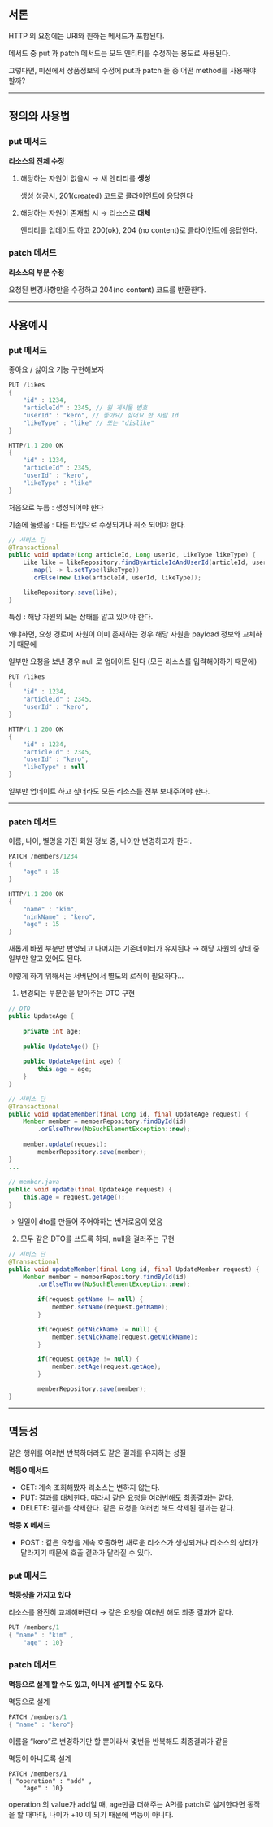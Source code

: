 ## 서론

HTTP 의 요청에는 URI와 원하는 메서드가 포함된다. 

메서드 중 put 과 patch 메서드는 모두 엔티티를 수정하는 용도로 사용된다.

그렇다면, 미션에서 상품정보의 수정에 put과 patch 둘 중 어떤 method를 사용해야 할까?

---

## 정의와 사용법

### put 메서드

**리소스의 전체 수정**

1. 해당하는 자원이 없을시 → 새 엔티티를 **생성**
    
    생성 성공시, 201(created)  코드로 클라이언트에 응답한다
    
2. 해당하는 자원이 존재할 시 → 리소스로 **대체**
    
    엔티티를 업데이트 하고 200(ok), 204 (no content)로 클라이언트에 응답한다.
    

### patch 메서드

**리소스의 부분 수정**

요청된 변경사항만을 수정하고 204(no content) 코드를 반환한다.

---

## 사용예시

### put 메서드

좋아요 / 싫어요 기능 구현해보자

```java
PUT /likes
{
	"id" : 1234,
	"articleId" : 2345, // 원 게시물 번호
	"userId" : "kero", // 좋아요/ 싫어요 한 사람 Id
	"likeType" : "like" // 또는 "dislike" 
}

HTTP/1.1 200 OK
{
	"id" : 1234,
	"articleId" : 2345,
	"userId" : "kero", 
	"likeType" : "like" 
}
```

처음으로 누름 : 생성되어야 한다

기존에 눌렀음 : 다른 타입으로 수정되거나 취소 되어야 한다.

```java
// 서비스 단
@Transactional
public void update(Long articleId, Long userId, LikeType likeType) {
    Like like = likeRepository.findByArticleIdAndUserId(articleId, userId)
      .map(l -> l.setType(likeType))
      .orElse(new Like(articleId, userId, likeType));

    likeRepository.save(like);
}
```

특징 : 해당 자원의 모든 상태를 알고 있어야 한다.

왜냐하면, 요청 경로에 자원이 이미 존재하는 경우 해당 자원을 payload 정보와 교체하기 때문에

일부만 요청을 보낸 경우 null 로 업데이트 된다 
(모든 리소스를 입력해야하기 때문에)

```java
PUT /likes
{
	"id" : 1234,
	"articleId" : 2345, 
	"userId" : "kero", 
}

HTTP/1.1 200 OK
{
	"id" : 1234,
	"articleId" : 2345,
	"userId" : "kero", 
	"likeType" : null
}
```

일부만 업데이트 하고 싶더라도 모든 리소스를 전부 보내주어야 한다.

---

### patch 메서드

이름, 나이, 별명을 가진 회원 정보 중, 나이만 변경하고자 한다.

```java
PATCH /members/1234
{
	"age" : 15
}

HTTP/1.1 200 OK
{
	"name" : "kim",
	"ninkName" : "kero", 
	"age" : 15 
}
```

새롭게 바뀐 부분만 반영되고 나머지는 기존데이터가 유지된다 →  해당 자원의 상태 중 일부만 알고 있어도 된다.

이렇게 하기 위해서는 서버단에서 별도의 로직이 필요하다…

1. 변경되는 부분만을 받아주는 DTO 구현

```java
// DTO
public UpdateAge {
  
    private int age;
  
    public UpdateAge() {}
  
    public UpdateAge(int age) {
        this.age = age;
    }
}

// 서비스 단
@Transactional
public void updateMember(final Long id, final UpdateAge request) {
    Member member = memberRepository.findById(id)
        .orElseThrow(NoSuchElementException::new);
  
    member.update(request);
		memberRepository.save(member);
}
...
  
// member.java
public void update(final UpdateAge request) {
    this.age = request.getAge();
}
```

→ 일일이 dto를 만들어 주어야하는 번거로움이 있음

2. 모두 같은 DTO를 쓰도록 하되, null을 걸러주는 구현

```java
// 서비스 단
@Transactional
public void updateMember(final Long id, final UpdateMember request) {
    Member member = memberRepository.findById(id)
        .orElseThrow(NoSuchElementException::new);
  
		if(request.getName != null) {
			member.setName(request.getName);
		}    

		if(request.getNickName != null) {
			member.setNickName(request.getNickName);
		}  

		if(request.getAge != null) {
			member.setAge(request.getAge);
		}  

		memberRepository.save(member);
}
```

---

## 멱등성

같은 행위를 여러번 반복하더라도 같은 결과를 유지하는 성질

**멱등O 메서드**

- GET: 계속 조회해봤자 리소스는 변하지 않는다.
- PUT: 결과를 대체한다. 따라서 같은 요청을 여러번해도 최종결과는 같다.
- DELETE: 결과를 삭제한다. 같은 요청을 여러번 해도 삭제된 결과는 같다.

**멱등 X 메서드**

- POST : 같은 요청을 계속 호출하면 새로운 리소스가 생성되거나 리소스의 상태가 달라지기 때문에 호출 결과가 달라질 수 있다.

### put 메서드

**멱등성을 가지고 있다** 

리소스를 완전히 교체해버린다 → 같은 요청을 여러번 해도 최종 결과가 같다.

```java
PUT /members/1
{ "name" : "kim" ,
	"age" : 10}
```

### patch 메서드

**멱등으로 설계 할 수도 있고, 아니게 설계할 수도 있다.**

멱등으로 설계

```java
PATCH /members/1
{ "name" : "kero"}
```

이름을 “kero”로 변경하기만 할 뿐이라서 몇번을 반복해도 최종결과가 같음

멱등이 아니도록 설계

```
PATCH /members/1
{ "operation" : "add" ,
	"age" : 10}
```

operation 의 value가 add일 때, age만큼 더해주는 API를 patch로 설계한다면 동작을 할 때마다, 나이가 +10 이 되기 때문에 멱등이 아니다.
